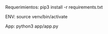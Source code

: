 Requerimientos: pip3 install -r requirements.txt

ENV: source venv/bin/activate

App: python3 app/app.py
